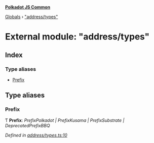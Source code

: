 **[Polkadot JS Common](../README.md)**

[Globals](../globals.md) › ["address/types"](_address_types_.md)

# External module: "address/types"

## Index

### Type aliases

* [Prefix](_address_types_.md#prefix)

## Type aliases

###  Prefix

Ƭ **Prefix**: *PrefixPolkadot | PrefixKusama | PrefixSubstrate | DeprecatedPrefixBBQ*

*Defined in [address/types.ts:10](https://github.com/polkadot-js/common/blob/e2ec7d0/packages/util-crypto/src/address/types.ts#L10)*